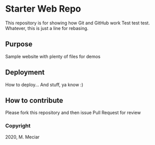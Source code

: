 # Starter Web Repo

This repository is for showing how Git and GitHub work
Test test test. Whatever, this is just a line for rebasing.

## Purpose

Sample website with plenty of files for demos

## Deployment

How to deploy... And stuff, ya know :)

## How to contribute

Please fork this repository and then issue Pull Request for review

### Copyright

2020, M. Meciar
